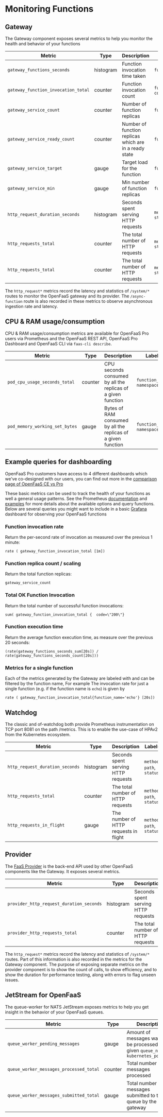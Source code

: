 # Monitoring Functions

## Gateway

The Gateway component exposes several metrics to help you monitor the health and behavior of your functions

| Metric                              | Type       | Description                         | Labels                     | Edition            |
| ----------------------------------- | ---------- | ----------------------------------- | -------------------------- |--------------------|
| `gateway_functions_seconds`         | histogram  | Function invocation time taken      | `function_name`            | Community Edition  |
| `gateway_function_invocation_total` | counter    | Function invocation count           | `function_name`, `code`    | Community Edition  |
| `gateway_service_count`             | counter    | Number of function replicas         | `function_name`            | Community Edition  |
| `gateway_service_ready_count`             | counter    | Number of function replicas which are in a ready state | `function_name`            | Pro Edition  |
| `gateway_service_target`            | gauge      | Target load for the function        | `function_name`            | Pro Edition  |
| `gateway_service_min`               | gauge      |  Min number of function replicas    | `function_name`            | Pro Edition  |
| `http_request_duration_seconds`     | histogram  | Seconds spent serving HTTP requests | `method`, `path`, `status` | Community Edition  |
| `http_requests_total`               | counter    | The total number of HTTP requests   | `method`, `path`, `status` | Community Edition  |
| `http_requests_total`               | counter    | The total number of HTTP requests   | `method`, `path`, `status` | Community Edition  |


The `http_request*` metrics record the latency and statistics of `/system/*` routes to monitor the OpenFaaS gateway and its provider. The `/async-function` route is also recorded in these metrics to observe asynchronous ingestion rate and latency.

## CPU & RAM usage/consumption

CPU & RAM usage/consumption metrics are available for OpenFaaS Pro users via Prometheus and the OpenFaaS REST API, OpenFaaS Pro Dashboard and OpenFaaS CLI via `faas-cli describe`.

| Metric                              | Type       | Description                         | Labels                     | Edition            |
| ----------------------------------- | ---------- | ----------------------------------- | -------------------------- |--------------------|
| `pod_cpu_usage_seconds_total`         | counter  | CPU seconds consumed by all the replicas of a given function | `function_name`, `namespace`| Pro Edition  |
| `pod_memory_working_set_bytes`         | gauge  | Bytes of RAM consumed by all the replicas of a given function | `function_name`, `namespace`| Pro Edition  |

## Example queries for dashboarding

OpenFaaS Pro customers have access to 4 different dashboards which we've co-designed with our users, you can find out more in the [comparison page of OpenFaaS CE vs Pro](/openfaas-pro/introduction)

These basic metrics can be used to track the health of your functions as well a general usage patterns. See the Prometheus [documentation][prom-query-basics] and [examples][prom-query-examples] for more details about the available options and query functions. Below are several queries you might want to include in a basic [Grafana](https://grafana.com) dashboard for observing your OpenFaaS functions

### Function invocation rate

Return the per-second rate of invocation as measured over the previous 1 minute:

```
rate ( gateway_function_invocation_total [1m])
```

### Function replica count / scaling

Return the total function replicas:

```
gateway_service_count
```

### Total OK Function Invocation

Return the total number of successful function invocations:

```
sum( gateway_function_invocation_total {  code=\"200\"}
```

### Function execution time

Return the average function execution time, as measure over the previous 20 seconds:

```
(rate(gateway_functions_seconds_sum[20s]) / rate(gateway_functions_seconds_count[20s]))
```

### Metrics for a single function

Each of the metrics generated by the Gateway are labeled with and can be filtered by the function name,  For example The invocation rate for just a single function (e.g. if the function name is `echo`) is given by

```
rate ( gateway_function_invocation_total{function_name='echo'} [20s])
```

[prom-query-basics]: https://prometheus.io/docs/prometheus/latest/querying/basics/
[prom-query-examples]: https://prometheus.io/docs/prometheus/latest/querying/examples/

## Watchdog

The classic and of-watchdog both provide Prometheus instrumentation on TCP port 8081 on the path /metrics. This is to enable the use-case of HPAv2 from the Kubernetes ecosystem.

| Metric                              | Type       | Description                         | Labels                       | Edition            |
| ----------------------------------- | ---------- | ----------------------------------- | ---------------------------- |--------------------|
| `http_request_duration_seconds`     | histogram  | Seconds spent serving HTTP requests | `method`, `path`, `status`   | Community Edition  |
| `http_requests_total`               | counter    | The total number of HTTP requests   | `method`, `path`, `status`   | Community Edition  |
| `http_requests_in_flight`           | gauge      | The number of HTTP requests in flight | `method`, `path`, `status` | Pro Edition        |

## Provider

The [FaaS Provider](/architecture/faas-provider) is the back-end API used by other OpenFaaS components like the Gateway. It exposes several metrics.

| Metric                              | Type       | Description                         | Labels                     | Edition            |
| ----------------------------------- | ---------- | ----------------------------------- | ---------------------------|--------------------|
| `provider_http_request_duration_seconds`     | histogram  | Seconds spent serving HTTP requests | `method`, `path`, `code`   | Community Edition  |
| `provider_http_requests_total`               | counter    | The total number of HTTP requests   | `method`, `path`, `code`   | Community Edition  |

The `http_request*` metrics record the latency and statistics of `/system/*` routes. Part of this information is also recorded in the metrics for the Gateway component. The purpose of exposing separate metrics on the provider component is to show the count of calls, to show efficiency, and to show the duration for performance testing, along with errors to flag unseen issues.

## JetStream for OpenFaaS
The queue-worker for NATS JetStream exposes metrics to help you get insight in the behavior of your OpenFaaS queues.

| Metric                                  | Type       | Description                                     | Labels       | Edition     |
| ----------------------------------------| ---------- | ------------------------------------------------| -------------|-------------|
| `queue_worker_pending_messages`         | gauge      | Amount of messages waiting to be processed on given `queue_name`, `kubernetes_pod_name` | `queue_name` | Pro Edition |
| `queue_worker_messages_processed_total` | counter    | Total number of messages processed              | `queue_name`, `kubernetes_pod_name` | Pro Edition |
| `queue_worker_messages_submitted_total` | gauge      | Total number of messages submitted to the queue by the gateway | `queue_name`, `kubernetes_pod_name` | Pro Edition |